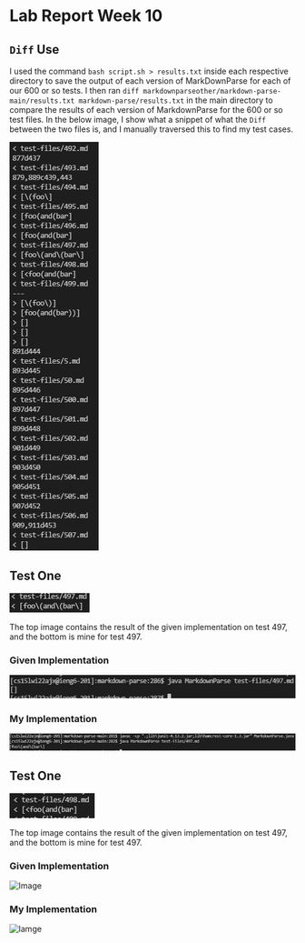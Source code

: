 # Lab Report Week 10

## `Diff` Use
I used the command `bash script.sh > results.txt` inside each respective directory to save the output of each version of MarkDownParse for each of our 600 or so tests. I then ran `diff markdownparseother/markdown-parse-main/results.txt markdown-parse/results.txt` in the main directory to compare the results of each version of MarkdownParse for the 600 or so test files. In the below image, I show what a snippet of what the `Diff` between the two files is, and I manually traversed this to find my test cases.

![Image](FractionofDiffOutput2.PNG)

## Test One
![Image](Test497.PNG)

The top image contains the result of the given implementation on test 497, and the bottom is mine for test 497.
### Given Implementation
![Image](TestOutput497GivenImpl.PNG)

### My Implementation
![Iamge](Test497OutputMyImpl.PNG)

## Test One
![Image](Test498.PNG)

The top image contains the result of the given implementation on test 497, and the bottom is mine for test 497.
### Given Implementation
![Image](TestOutput498GivenImplementation.PNG)

### My Implementation
![Iamge](Test497OutputMyImplentation.PNG)
